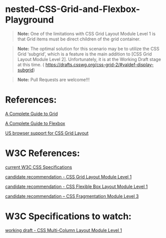 # nested-CSS-Grid-and-Flexbox-Playground


>**Note:** One of the limitations with CSS Grid Layout Module Level 1 is that Grid items must be direct children of the grid container. 

>**Note:** The optimal solution for this scenario may be to utilize the CSS Grid ‘subgrid’, which is a feature is the main addition to [CSS Grid Layout Module Level 2]. Unfortunately, it is at the Working Draft stage at this time. ( https://drafts.csswg.org/css-grid-2/#valdef-display-subgrid)

>**Note:** Pull Requests are welcome!!!

# References:

[A Complete Guide to Grid]( https://css-tricks.com/snippets/css/complete-guide-grid/)

[A Complete Guide to Flexbox](https://css-tricks.com/snippets/css/a-guide-to-flexbox/)

[US browser support for CSS Grid Layout]( https://caniuse.com/#search=css%20grid)

# W3C References:

[current W3C CSS Specifications](https://www.w3.org/Style/CSS/current-work)

[candidate recommendation - CSS Grid Layout Module Level 1](https://www.w3.org/TR/css-grid-1/)

[candidate recommendation - CSS Flexible Box Layout Module Level 1]( https://www.w3.org/TR/css-flexbox-1/)

[candidate recommendation – CSS Fragmentation Module Level 3](https://www.w3.org/TR/css-break-3/)

# W3C Specifications to watch:

[working draft - CSS Multi-Column Layout Module Level 1]( https://www.w3.org/TR/css-multicol-1/)

